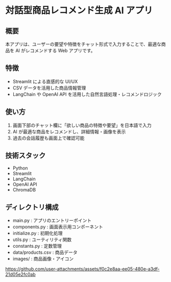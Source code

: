 # 対話型商品レコメンド生成 AI アプリ

## 概要

本アプリは、ユーザーの要望や特徴をチャット形式で入力することで、最適な商品を AI がレコメンドする Web アプリです。

## 特徴

- Streamlit による直感的な UI/UX
- CSV データを活用した商品情報管理
- LangChain や OpenAI API を活用した自然言語処理・レコメンドロジック

## 使い方

1. 画面下部のチャット欄に「欲しい商品の特徴や要望」を日本語で入力
2. AI が最適な商品をレコメンドし、詳細情報・画像を表示
3. 過去の会話履歴も画面上で確認可能

## 技術スタック

- Python
- Streamlit
- LangChain
- OpenAI API
- ChromaDB

## ディレクトリ構成

- main.py : アプリのエントリーポイント
- components.py : 画面表示用コンポーネント
- initialize.py : 初期化処理
- utils.py : ユーティリティ関数
- constants.py : 定数管理
- data/products.csv : 商品データ
- images/ : 商品画像・アイコン



https://github.com/user-attachments/assets/f0c2e8aa-ee05-480e-a3df-21d05e2fc0ab


